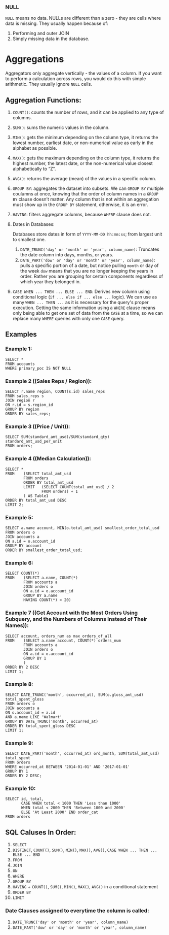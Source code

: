 ### NULL
`NULL` means no data. NULLs are different than a zero - they are cells where data is missing. They usually happen because of:
1. Performing and outer JOIN
2. Simply missing data in the database.

# Aggregations
Aggregators only aggregate vertically - the values of a column. If you want to perform a calculation across rows, you would do this with simple arithmetic. They usually ignore `NULL` cells.
## Aggregation Functions:
1. `COUNT()`: counts the number of rows, and it can be applied to any type of columns.
2. `SUM()`: sums the numeric values in the column.
3. `MIN()`: gets the minimum depending on the column type, it returns the lowest number, earliest date, or non-numerical value as early in the alphabet as possible.
4. `MAX()`: gets the maximum depending on the column type, it returns the highest number, the latest date, or the non-numerical value closest alphabetically to “Z”.
5. `AVG()`: returns the average (mean) of the values in a specific column.
6. `GROUP BY`: aggregates the dataset into subsets. We can `GROUP BY` multiple coulumns at once, knowing that the order of column names in a `GROUP BY` clause doesn’t matter. Any column that is not within an aggregation must show up in the `GROUP BY` statement, otherwise, it is an error.
7. `HAVING`: filters aggregate columns, because `WHERE` clause does not.
8. Dates in Databases:

   Databases store dates in form of `YYYY-MM-DD hh:mm:ss`; from largest unit to smallest one.
    1. `DATE_TRUNC('day' or 'month' or 'year', column_name)`: Truncates the date column into days, months, or years.
    2. `DATE_PART('dow' or 'day' or 'month' or 'year', column_name)`: pulls a specific portion of a date, but notice pulling `month` or day of the week `dow` means that you are no longer keeping the years in order. Rather you are grouping for certain components regardless of which year they belonged in.
9. `CASE WHEN ... THEN ... ELSE ... END`: Derives new column using conditional logic (`if ... else if ... else ...` logic). We can use as many `WHEN ... THEN ...` as it is necessary for the query's proper execution. Getting the same information using a `WHERE` clause means only being able to get one set of data from the `CASE` at a time, so we can replace many `WHERE` queries with only one `CASE` query.

## Examples
### Example 1:
    SELECT *
    FROM accounts
    WHERE primary_poc IS NOT NULL

### Example 2 ((Sales Reps / Region)):
    SELECT r.name region, COUNT(s.id) sales_reps
    FROM sales_reps s
    JOIN region r
    ON r.id = s.region_id
    GROUP BY region
    ORDER BY sales_reps;

### Example 3 ((Price / Unit)):
    SELECT SUM(standard_amt_usd)/SUM(standard_qty) standard_amt_usd_per_unit
    FROM orders;

### Example 4 ((Median Calculation)):
    SELECT *
    FROM    (SELECT total_amt_usd
            FROM orders
            ORDER BY total_amt_usd
            LIMIT   (SELECT COUNT(total_amt_usd) / 2
                    FROM orders) + 1 
            ) AS Table1
    ORDER BY total_amt_usd DESC
    LIMIT 2;

### Example 5:
    SELECT a.name account, MIN(o.total_amt_usd) smallest_order_total_usd
    FROM orders o
    JOIN accounts a
    ON a.id = o.account_id
    GROUP BY account
    ORDER BY smallest_order_total_usd;

### Example 6:
    SELECT COUNT(*) 
    FROM    (SELECT a.name, COUNT(*)
            FROM accounts a
            JOIN orders o
            ON a.id = o.account_id
            GROUP BY a.name
            HAVING COUNT(*) > 20)

### Example 7 ((Get Account with the Most Orders Using Subquery, and the Numbers of Columns Instead of Their Names)):
    SELECT account, orders_num as max_orders_of_all
    FROM    (SELECT a.name account, COUNT(*) orders_num
            FROM accounts a
            JOIN orders o
            ON a.id = o.account_id
            GROUP BY 1
            )
    ORDER BY 2 DESC
    LIMIT 1;

### Example 8:
    SELECT DATE_TRUNC('month', occurred_at), SUM(o.gloss_amt_usd) total_spent_gloss
    FROM orders o
    JOIN accounts a
    ON o.account_id = a.id
    AND a.name LIKE 'Walmart'
    GROUP BY DATE_TRUNC('month', occurred_at)
    ORDER BY total_spent_gloss DESC
    LIMIT 1;

### Example 9:
    SELECT DATE_PART('month', occurred_at) ord_month, SUM(total_amt_usd) total_spent
    FROM orders
    WHERE occurred_at BETWEEN '2014-01-01' AND '2017-01-01'
    GROUP BY 1
    ORDER BY 2 DESC;

### Example 10:
    SELECT id, total,
           CASE WHEN total < 1000 THEN 'Less than 1000'
           WHEN total < 2000 THEN 'Between 1000 and 2000'
           ELSE 'At Least 2000' END order_cat
    FROM orders

## SQL Caluses In Order:
1. `SELECT`
2. `DISTINCT`, `COUNT()`, `SUM()`, `MIN()`, `MAX()`, `AVG()`, `CASE WHEN ... THEN ... ELSE ... END`
4. `FROM`
5. `JOIN`
6. `ON`
7. `WHERE`
8. `GROUP BY`
9. `HAVING` + `COUNT()`, `SUM()`, `MIN()`, `MAX()`, `AVG()` in a conditional statement
10. `ORDER BY`
11. `LIMIT`

### Date Clauses assigned to everytime the column is called:
1. `DATE_TRUNC('day' or 'month' or 'year', column_name)`
2. `DATE_PART('dow' or 'day' or 'month' or 'year', column_name)`
